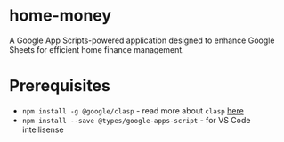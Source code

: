 # home-money
A Google App Scripts-powered application designed to enhance Google Sheets for efficient home finance management.
# Prerequisites
- `npm install -g @google/clasp` - read more about `clasp` [here](https://github.com/google/clasp)
- `npm install --save @types/google-apps-script` - for VS Code intellisense
